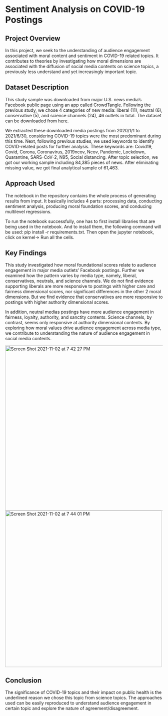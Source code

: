 # Sentiment Analysis on COVID-19 Postings

## Project Overview 

In this project, we seek to the understanding of audience engagement associated with moral content and sentiment in COVID-19 related topics. It contributes to theories by investigating how moral dimensions are associated with the diffusion of social media contents on science topics, a previously less understand and yet increasingly important topic.  

## Dataset Description

This study sample was downloaded from major U.S. news media’s Facebook public page using an app called CrowdTangle. Following the previous study, we chose 4 categories of new media: liberal (11), neutral (6), conservative (5), and science channels (24), 46 outlets in total. The dataset can be downloaded from [here](https://drive.google.com/drive/folders/1arjfRysDY4nwcsgwTbKBCkYeLl7tq3SB?usp=sharing).

We extracted these downloaded media postings from 2020/1/1 to 2021/6/30, considering COVID-19 topics were the most predominant during this time. Next, following previous studies, we used keywords to identify COVID-related posts for further analysis. These keywords are: Covid19, Covid, Corona, Coronavirus, 2019ncov, Ncov, Pandemic, Lockdown, Quarantine, SARS-CoV-2, N95, Social distancing. After topic selection, we got our working sample including 84,385 pieces of news. After eliminating missing value, we got final analytical sample of 61,463.  

## Approach Used

The notebook in the repository contains the whole process of generating results from input. It basically includes 4 parts:  processing data, conducting sentiment analysis, producing moral foundation scores, and conducing multilevel regressions. 

To run the notebook successfully, one has to first install libraries that are being used in the notebook. And to install them, the following command will be used: pip install -r requirements.txt. Then open the jupyter notebook, click on kernel-> Run all the cells.

## Key Findings

This study investigated how moral foundational scores relate to audience engagement in major media outlets’ Facebook postings. Further we examined how the pattern varies by media type, namely, liberal, conservatives, neutrals, and science channels. We do not find evidence supporting liberals are more responsive to postings with higher care and fairness dimensional scores, nor significant differences in the other 2 moral dimensions. But we find evidence that conservatives are more responsive to postings with higher authority dimensional scores. 

In addition, neutral medias postings have more audience engagement in fairness, loyalty, authority, and sanctity contents. Science channels, by contrast, seems only responsive at authority dimensional contents. By exploring how moral values drive audience engagement across media type, we contribute to understanding the nature of audience engagement in social media contents.  

<img width="527" alt="Screen Shot 2021-11-02 at 7 42 27 PM" src="https://user-images.githubusercontent.com/41206996/139966685-63074b28-f26f-41b7-97b9-ba7289ac0854.png">

<img width="500" alt="Screen Shot 2021-11-02 at 7 44 01 PM" src="https://user-images.githubusercontent.com/41206996/139966777-7c9bdbe5-b45e-4da2-b5a9-ac8c6735923a.png">

## Conclusion

The significance of COVID-19 topics and their impact on public health is the underlined reason we chose this topic from science topics. The approaches used can be easily reproduced to understand audience engagement in certain topic and explore the nature of agreement/disagreement. 
